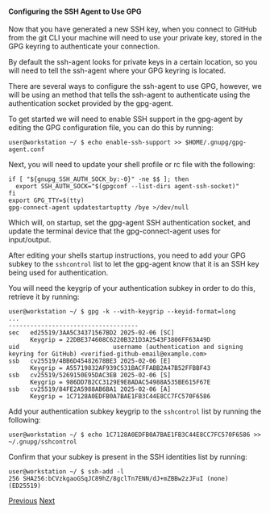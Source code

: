 #### Configuring the SSH Agent to Use GPG

Now that you have generated a new SSH key, when you connect to GitHub from the git CLI your machine will need to use your private key, stored in the GPG keyring to authenticate your connection. 

By default the ssh-agent looks for private keys in a certain location, so you will need to tell the ssh-agent where your GPG keyring is located. 

There are several ways to configure the ssh-agent to use GPG, however, we will be using an method that tells the ssh-agent to authenticate using the authentication socket provided by the gpg-agent.

To get started we will need to enable SSH support in the gpg-agent by editing the GPG configuration file, you can do this by running:

```shell
user@workstation ~/ $ echo enable-ssh-support >> $HOME/.gnupg/gpg-agent.conf
```

Next, you will need to update your shell profile or rc file with the following:

```shell
if [ "${gnupg_SSH_AUTH_SOCK_by:-0}" -ne $$ ]; then
  export SSH_AUTH_SOCK="$(gpgconf --list-dirs agent-ssh-socket)"
fi
export GPG_TTY=$(tty)
gpg-connect-agent updatestartuptty /bye >/dev/null
```

Which will, on startup, set the gpg-agent SSH authentication socket, and update the terminal device that the gpg-connect-agent uses for input/output.

After editing your shells startup instructions, you need to add your GPG subkey to the `sshcontrol` list to let the gpg-agent know that it is an SSH key being used for authentication.

You will need the keygrip of your authentication subkey in order to do this, retrieve it by running:

```shell
user@workstation ~/ $ gpg -k --with-keygrip --keyid-format=long
...
------------------------------------
sec   ed25519/3AA5C34371567BD2 2025-02-06 [SC]
      Keygrip = 22DBE374608C6220B321D3A2543F3806FF63A49D
uid                          username (authentication and signing keyring for GitHub) <verified-github-email@example.com>
ssb   cv25519/4BB6D45482678BE3 2025-02-06 [E]
      Keygrip = A55719832AF939C531BACFFABB2A47B52FFBBF43
ssb   cv25519/5269150E95DAC3EB 2025-02-06 [S]
      Keygrip = 986DD7B2CC3129E9E8ADAC54988A535BE615F67E
ssb   cv25519/84FE2A5988AB6BA1 2025-02-06 [A]
      Keygrip = 1C7128A0EDFB0A7BAE1FB3C44E8CC7FC570F6586
```

Add your authentication subkey keygrip to the `sshcontrol` list by running the following:

```shell
user@workstation ~/ $ echo 1C7128A0EDFB0A7BAE1FB3C44E8CC7FC570F6586 >> ~/.gnupg/sshcontrol
```

Confirm that your subkey is present in the SSH identities list by running:

```shell
user@workstation ~/ $ ssh-add -l
256 SHA256:bCVzkgaoGSqJC89hZ/8gclTn7ENN/dJ+mZBBw2zJFuI (none) (ED25519)
```

<div>
  <a href="generating-a-gpg-subkey-for-ssh.md">Previous</a>
  <a href="exporting-your-ssh-public-key.md">Next</a>
</div>